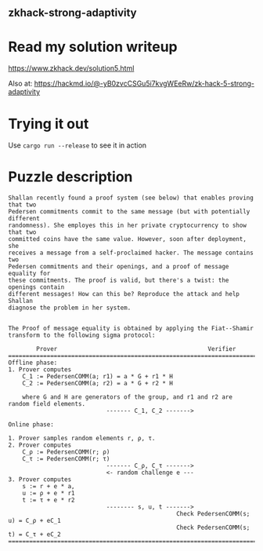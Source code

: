 zkhack-strong-adaptivity
-------------------

Read my solution writeup
========================

https://www.zkhack.dev/solution5.html

Also at: https://hackmd.io/@-yB0zvcCSGu5i7kvgWEeRw/zk-hack-5-strong-adaptivity

Trying it out
=============

Use `cargo run --release` to see it in action

Puzzle description
==================

```
Shallan recently found a proof system (see below) that enables proving that two
Pedersen commitments commit to the same message (but with potentially different
randomness). She employes this in her private cryptocurrency to show that two
committed coins have the same value. However, soon after deployment, she
receives a message from a self-proclaimed hacker. The message contains two
Pedersen commitments and their openings, and a proof of message equality for
these commitments. The proof is valid, but there's a twist: the openings contain
different messages! How can this be? Reproduce the attack and help Shallan
diagnose the problem in her system.


The Proof of message equality is obtained by applying the Fiat--Shamir transform to the following sigma protocol:

        Prover                                           Verifier
=================================================================================================
Offline phase:
1. Prover computes 
    C_1 := PedersenCOMM(a; r1) = a * G + r1 * H
    C_2 := PedersenCOMM(a; r2) = a * G + r2 * H

    where G and H are generators of the group, and r1 and r2 are random field elements.
                            ------- C_1, C_2 ------->

Online phase:

1. Prover samples random elements r, ρ, τ.
2. Prover computes 
    C_ρ := PedersenCOMM(r; ρ)
    C_τ := PedersenCOMM(r; τ)
                            ------- C_ρ, C_τ ------->
                            <- random challenge e ---
3. Prover computes 
    s := r + e * a,
    u := ρ + e * r1
    t := τ + e * r2
                            -------- s, u, t ------->
                                                Check PedersenCOMM(s; u) = C_ρ + eC_1
                                                Check PedersenCOMM(s; t) = C_τ + eC_2
==================================================================================================
```
